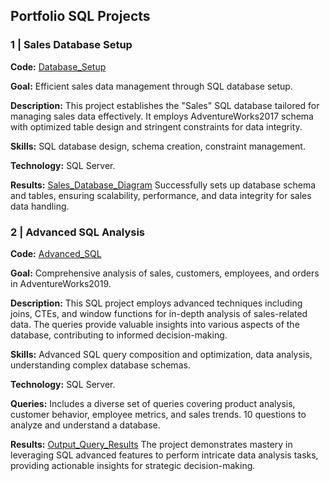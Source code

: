 ## Portfolio SQL Projects

### 1 | Sales Database Setup
**Code:** [Database_Setup](https://github.com/MichaelRommm/DATA_ANALYST_PORTFOLIO/blob/fbaa946b7a9bba82bb1c47f57bbca40c7d5e4af3/SQL/Database_Setup.sql)

**Goal:** Efficient sales data management through SQL database setup.

**Description:** This project establishes the "Sales" SQL database tailored for managing sales data effectively. It employs AdventureWorks2017 schema with optimized table design and stringent constraints for data integrity.

**Skills:** SQL database design, schema creation, constraint management.

**Technology:** SQL Server.

**Results:** [Sales_Database_Diagram](https://github.com/MichaelRommm/DATA_ANALYST_PORTFOLIO/blob/fbaa946b7a9bba82bb1c47f57bbca40c7d5e4af3/SQL/output_images/Database_Setup/Sales_Database_Diagram.jpg)
Successfully sets up database schema and tables, ensuring scalability, performance, and data integrity for sales data handling.


### 2 | Advanced SQL Analysis
**Code:** [Advanced_SQL](https://github.com/MichaelRommm/DATA_ANALYST_PORTFOLIO/blob/fbaa946b7a9bba82bb1c47f57bbca40c7d5e4af3/SQL/Advanced_SQL.sql)

**Goal:** Comprehensive analysis of sales, customers, employees, and orders in AdventureWorks2019.

**Description:** This SQL project employs advanced techniques including joins, CTEs, and window functions for in-depth analysis of sales-related data. The queries provide valuable insights into various aspects of the database, contributing to informed decision-making.

**Skills:** Advanced SQL query composition and optimization, data analysis, understanding complex database schemas.

**Technology:** SQL Server.

**Queries:** Includes a diverse set of queries covering product analysis, customer behavior, employee metrics, and sales trends. 10 questions to analyze and understand a database.

**Results:** [Output_Query_Results](https://github.com/MichaelRommm/DATA_ANALYST_PORTFOLIO/tree/fbaa946b7a9bba82bb1c47f57bbca40c7d5e4af3/SQL/output_images/Advanced_SQL)
The project demonstrates mastery in leveraging SQL advanced features to perform intricate data analysis tasks, providing actionable insights for strategic decision-making.
